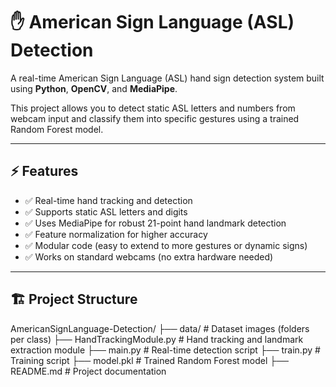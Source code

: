 # ✋ American Sign Language (ASL) Detection

A real-time American Sign Language (ASL) hand sign detection system built using **Python**, **OpenCV**, and **MediaPipe**.  

This project allows you to detect static ASL letters and numbers from webcam input and classify them into specific gestures using a trained Random Forest model.

---


## ⚡ Features

- ✅ Real-time hand tracking and detection
- ✅ Supports static ASL letters and digits
- ✅ Uses MediaPipe for robust 21-point hand landmark detection
- ✅ Feature normalization for higher accuracy
- ✅ Modular code (easy to extend to more gestures or dynamic signs)
- ✅ Works on standard webcams (no extra hardware needed)

---

## 🏗️ Project Structure

AmericanSignLanguage-Detection/
├── data/ # Dataset images (folders per class)
├── HandTrackingModule.py # Hand tracking and landmark extraction module
├── main.py # Real-time detection script
├── train.py # Training script
├── model.pkl # Trained Random Forest model
├── README.md # Project documentation